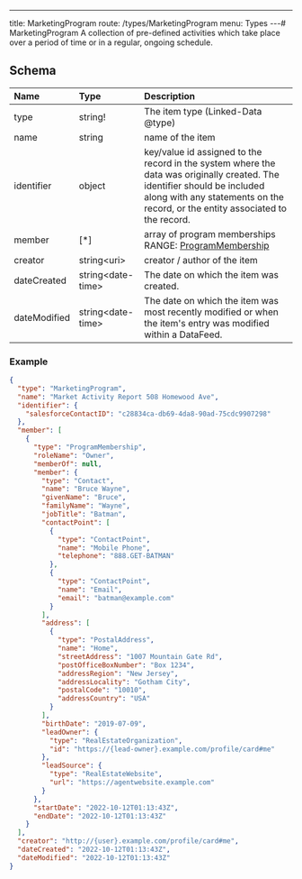 ---
title: MarketingProgram
route: /types/MarketingProgram
menu: Types
---# MarketingProgram
A collection of pre-defined activities which take place over a period of time or in a regular, ongoing schedule.


## Schema
| Name | Type | Description |
|:-----| :--- | :---------- |
| type | string! | The item type (Linked-Data @type)  |
| name | string | name of the item  |
| identifier | object | key/value id assigned to the record in the system where the data was originally created. The identifier should be included along with any statements on the record, or the entity associated to the record.  |
| member | [*] | array of program memberships <br/>RANGE: [ProgramMembership](/types/ProgramMembership) |
| creator | string&lt;uri&gt;  | creator / author of the item  |
| dateCreated | string&lt;date-time&gt;  | The date on which the item was created.  |
| dateModified | string&lt;date-time&gt;  | The date on which the item was most recently modified or when the item's entry was modified within a DataFeed.  |

### Example
```json
{
  "type": "MarketingProgram",
  "name": "Market Activity Report 508 Homewood Ave",
  "identifier": {
    "salesforceContactID": "c28834ca-db69-4da8-90ad-75cdc9907298"
  },
  "member": [
    {
      "type": "ProgramMembership",
      "roleName": "Owner",
      "memberOf": null,
      "member": {
        "type": "Contact",
        "name": "Bruce Wayne",
        "givenName": "Bruce",
        "familyName": "Wayne",
        "jobTitle": "Batman",
        "contactPoint": [
          {
            "type": "ContactPoint",
            "name": "Mobile Phone",
            "telephone": "888.GET-BATMAN"
          },
          {
            "type": "ContactPoint",
            "name": "Email",
            "email": "batman@example.com"
          }
        ],
        "address": [
          {
            "type": "PostalAddress",
            "name": "Home",
            "streetAddress": "1007 Mountain Gate Rd",
            "postOfficeBoxNumber": "Box 1234",
            "addressRegion": "New Jersey",
            "addressLocality": "Gotham City",
            "postalCode": "10010",
            "addressCountry": "USA"
          }
        ],
        "birthDate": "2019-07-09",
        "leadOwner": {
          "type": "RealEstateOrganization",
          "id": "https://{lead-owner}.example.com/profile/card#me"
        },
        "leadSource": {
          "type": "RealEstateWebsite",
          "url": "https://agentwebsite.example.com"
        }
      },
      "startDate": "2022-10-12T01:13:43Z",
      "endDate": "2022-10-12T01:13:43Z"
    }
  ],
  "creator": "http://{user}.example.com/profile/card#me",
  "dateCreated": "2022-10-12T01:13:43Z",
  "dateModified": "2022-10-12T01:13:43Z"
}
```
